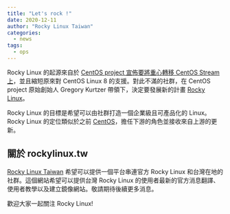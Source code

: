 ```yaml
---
title: "Let's rock !"
date: 2020-12-11
author: "Rocky Linux Taiwan"
categories:
  - news 
tags:
  - ops
---
```


Rocky Linux 的起源來自於 [CentOS project 宣佈要將重心轉移 CentOS Stream 上](https://blog.centos.org/2020/12/future-is-centos-stream/)，並且縮短原來對 CentOS Linux 8 的支援。對此不滿的社群，在 CentOS project 原始創始人 Gregory Kurtzer 帶領下，決定要發展新的計畫 [Rocky Linux](https://rockylinux.org/)。

Rocky Linux 的目標是希望可以由社群打造一個企業級且可產品化的 Linux。Rocky Linux 的定位類似於之前 [CentOS](https://www.centos.org/)，擔任下游的角色並接收來自上游的更新。

<!-- more -->

## 關於 rockylinux.tw

[Rocky Linux Taiwan](https://rockylinux.tw) 希望可以提供一個平台串連官方 Rocky Linux 和台灣在地的社群。這個網站希望可以提供台灣 Rocky Linux 的使用者最新的官方消息翻譯、使用者教學以及建立鏡像網站。敬請期待後續更多消息。

歡迎大家一起關注 Rocky Linux!
